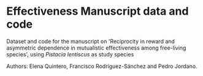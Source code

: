# Effectiveness Manuscript data and code
Dataset and code for the manuscript on 'Reciprocity in reward and asymmetric dependence in mutualistic effectiveness among free-living species', using *Pistacia lentiscus* as study species

Authors: Elena Quintero, Francisco Rodríguez-Sánchez and Pedro Jordano.



